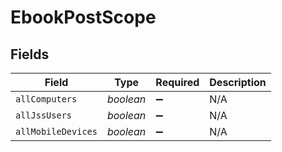 # EbookPostScope


## Fields

| Field              | Type               | Required           | Description        |
| ------------------ | ------------------ | ------------------ | ------------------ |
| `allComputers`     | *boolean*          | :heavy_minus_sign: | N/A                |
| `allJssUsers`      | *boolean*          | :heavy_minus_sign: | N/A                |
| `allMobileDevices` | *boolean*          | :heavy_minus_sign: | N/A                |